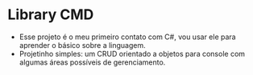 # Library CMD

- Esse projeto é o meu primeiro contato com C#, vou usar ele para aprender o básico sobre a linguagem.
- Projetinho simples: um CRUD orientado a objetos para console com algumas áreas possíveis de gerenciamento.
